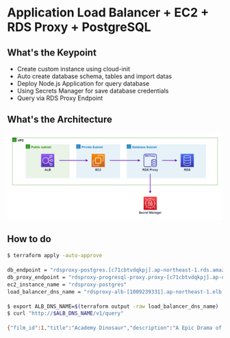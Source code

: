 # Application Load Balancer + EC2 + RDS Proxy + PostgreSQL

## What's the Keypoint

- Create custom instance using cloud-init
- Auto create database schema, tables and import datas
- Deploy Node.js Application for query database
- Using Secrets Manager for save database credentials
- Query via RDS Proxy Endpoint

## What's the Architecture

![image](./docs/ec2+proxy.png)

## How to do

```bash
$ terraform apply -auto-approve

db_endpoint = "rdsproxy-postgres.[c71cbtvdqkpj].ap-northeast-1.rds.amazonaws.com"
db_proxy_endpoint = "rdsproxy-progresql-proxy.proxy-[c71cbtvdqkpj].ap-northeast-1.rds.amazonaws.com"
ec2_instance_name = "rdsproxy-postgres"
load_balancer_dns_name = "rdsproxy-alb-[1009239331].ap-northeast-1.elb.amazonaws.com"

$ export ALB_DNS_NAME=$(terraform output -raw load_balancer_dns_name)
$ curl "http://$ALB_DNS_NAME/v1/query"

{"film_id":1,"title":"Academy Dinosaur","description":"A Epic Drama of a Feminist And a Mad Scientist who must Battle a Teacher in The Canadian Rockies","release_year":2006,"language_id":1,"rental_duration":6,"rental_rate":"0.99","length":86,"replacement_cost":"20.99","rating":"PG","last_update":"2013-05-26T14:50:58.951Z","special_features":["Deleted Scenes","Behind the Scenes"],"fulltext":"'academi':1 'battl':15 'canadian':20 'dinosaur':2 'drama':5 'epic':4 'feminist':8 'mad':11 'must':14 'rocki':21 'scientist':12 'teacher':17"}
```
